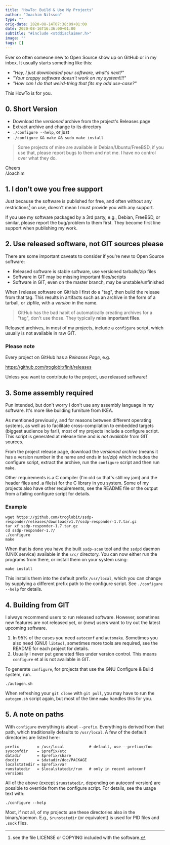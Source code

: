 ```yaml
---
title: "HowTo: Build & Use My Projects"
author: "Joachim Nilsson"
type: ""
orig-date: 2020-08-14T07:38:09+01:00
date: 2020-08-16T16:36:00+01:00
subtitle: "#include <stddisclaimer.h>"
image: ""
tags: []
---
```


Ever so often someone new to Open Source show up on GitHub or in my
inbox.  It usually starts something like this:

- *"Hey, I just downloaded your software, what's next?"*
- *"Your crappy software doesn't work on my system!!!!"*
- *"How can I do that weird-thing that fits my odd use-case?"*

This HowTo is for you.

## 0. Short Version

- Download the *versioned* archive from the project's Releases page
- Extract archive and change to its directory
- `./configure --help`, or just
- `./configure && make && sudo make install`

> Some projects of mine are available in Debian/Ubuntu/FreeBSD, if you
> use that, please report bugs to them and not me.  I have no control
> over what they do.

Cheers  
 /Joachim

<!--more-->

## 1. I don't owe you free support

Just because the software is published for free, and often without any
restrictions[^1] on use, doesn't mean I must provide you with any support.

If you use my software packaged by a 3rd party, e.g., Debian, FreeBSD,
or similar, please report the bug/problem to them first.  They become
first line support when publishing my work.

[^1]: see the file LICENSE or COPYING included with the software.


## 2. Use **released** software, not GIT sources please

There are some important caveats to consider if you're new to Open
Source software:

- Released software is stable software, use versioned tarballs/zip files
- Software in GIT may be missing important files/scripts
- Software in GIT, even on the master branch, may be unstable/unfinished

When I release software on GitHub I first do a "tag", then build the
release from that tag.  This results in artifacts such as an archive in
the form of a tarball, or zipfile, with a *version* in the name.

> GitHub has the bad habit of automatically creating archives for a
> "tag", don't use those.  They typically **miss important files**.

Released archives, in most of my projects, include a `configure` script,
which usually is not available in raw GIT.

### Please note

Every project on GitHub has a *Releases Page*, e.g.

<https://github.com/troglobit/finit/releases>

Unless you want to contribute to the project, use released software!


## 3. Some assembly required

Pun intended, but don't worry I don't use any assembly language in my
software.  It's more like building furniture from IKEA.

As mentioned previously, and for reasons between different operating
systems, as well as to facilitate cross-compilation to embedded targets
(biggest audience by far!), most of my projects include a configure
script.  This script is generated at release time and is *not available*
from GIT sources.

From the project release page, download the *versioned archive* (means
it has a version number in the name and ends in tar/zip) which includes
the configure script, extract the archive, run the `configure` script
and then run `make`.

Other requirements is a C compiler (I'm old so that's still my jam) and
the header files and .a file(s) for the C library in you system.  Some
of my projects also have other requirements, see the README file or the
output from a failing configure script for details.

### Example

    wget https://github.com/troglobit/ssdp-responder/releases/download/v1.7/ssdp-responder-1.7.tar.gz
    tar xf ssdp-responder-1.7.tar.gz
    cd ssdp-responder-1.7/
    ./configure
    make

When that is done you have the built `ssdp-scan` tool and the `ssdpd`
daemon (UNIX service) available in the `src/` directory.  You can now
either run the programs from there, or install them on your system
using:

    make install

This installs them into the default prefix `/usr/local`, which you can
change by supplying a different prefix path to the configure script.
See `./configure --help` for details.


## 4. Building from GIT

I always recommend users to run released software.  However, sometimes
new features are not released yet, or (new) users want to try out the
latest upcoming software.

  1. In 95% of the cases you need `autoconf` and `automake`.  Sometimes
     you also need (GNU) `libtool`, sometimes more tools are required,
	 see the README for each project for details.
  2. Usually I never put generated files under version control.  This
     means `configure` et al is not available in GIT.

To generate `configure`, for projects that use the GNU Configure & Build
system, run.

    ./autogen.sh

When refreshing your `git clone` with `git pull`, you may have to run
the `autogen.sh` script again, but most of the time `make` handles this
for you.


## 5. A note on paths

With `configure` everything is about `--prefix`.  Everything is derived
from that path, which traditionally defaults to `/usr/local`.  A few of
the default directories are listed here:

    prefix        = /usr/local           # default, use --prefix=/foo
	sysconfdir    = $prefix/etc
	datadir       = $prefix/share
	docdir        = $datadir/doc/PACKAGE
	localstatedir = $prefix/var
	runstatedir   = $localstatedir/run   # only in recent autoconf versions

All of the above (except `$runstatedir`, depending on autoconf version)
are possible to override from the configure script.  For details, see
the usage text with:

    ./configure --help

Most, if not all, of my projects use these directories also in the
binary/daemon.  E.g., `$runstatedir` (or equivalent) is used for
PID files and `.sock` files.
